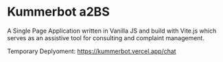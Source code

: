 # Kummerbot a2BS

A Single Page Application written in Vanilla JS and build with Vite.js which serves as an assistive tool for consulting and complaint management.

Temporary Deplyoment: https://kummerbot.vercel.app/chat
